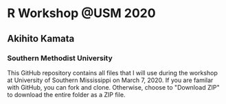 # R Workshop @USM 2020
## Akihito Kamata
### Southern Methodist University

This GitHub repository contains all files that I will use during the workshop at University of Southern Mississippi on March 7, 2020. If you are familar with GitHub, you can fork and clone. Otherwise, choose to "Download ZIP" to download the entire folder as a ZIP file.
